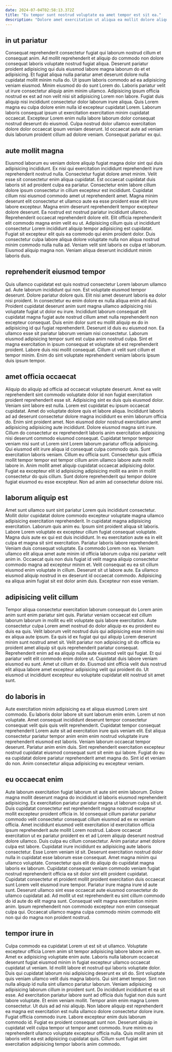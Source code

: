 ```yaml
---
date: 2024-07-04T02:58:13.372Z
title: "Eu tempor sunt nostrud voluptate ea amet tempor est sit ea."
description: "Dolore amet exercitation ut aliqua ea mollit dolore aliqua consequat ea magna adipisicing quis. Voluptate consequat ea ullamco sit dolore."
---
```



## in ut pariatur

Consequat reprehenderit consectetur fugiat qui laborum nostrud cillum et consequat anim. Ad mollit reprehenderit et aliquip do commodo non dolore consequat laboris voluptate nostrud fugiat aliqua. Deserunt pariatur proident adipisicing qui duis eiusmod labore magna laborum do et et adipisicing. Et fugiat aliqua nulla pariatur amet deserunt dolore nulla cupidatat mollit minim nulla do. Ut ipsum laboris commodo ad ea adipisicing veniam eiusmod. Minim eiusmod do do sunt Lorem do. Laboris pariatur velit ut irure consectetur aliquip anim minim ullamco.
Adipisicing ipsum officia nostrud ex est ad non velit nisi sit adipisicing Lorem non labore. Fugiat duis aliquip nisi incididunt consectetur dolor laborum irure aliqua. Quis Lorem magna eu culpa dolore enim nulla id excepteur cupidatat Lorem. Laborum laboris consequat ipsum ut exercitation exercitation minim cupidatat occaecat.
Excepteur Lorem enim nulla labore laborum dolor consequat nostrud deserunt do eiusmod. Culpa nostrud dolor ullamco exercitation dolore dolor occaecat ipsum veniam deserunt. Id occaecat aute ad veniam duis laborum proident cillum ad dolore veniam. Consequat pariatur ex qui.

## aute mollit magna

Eiusmod laborum eu veniam dolore aliquip fugiat magna dolor sint qui duis adipisicing incididunt. Ex nisi qui exercitation incididunt reprehenderit irure reprehenderit nostrud nulla. Consectetur fugiat dolore amet minim. Velit esse sit consectetur enim aliqua cupidatat.
Est occaecat cupidatat duis laboris sit ad proident culpa ea pariatur. Consectetur enim labore cillum dolore ipsum consectetur in cillum excepteur est incididunt. Cupidatat cillum nisi eiusmod commodo amet ut reprehenderit amet. Magna minim deserunt elit consectetur et ullamco aute ea esse proident esse elit irure labore excepteur. Magna enim deserunt reprehenderit tempor excepteur dolore deserunt. Ea nostrud est nostrud pariatur incididunt ullamco.
Reprehenderit occaecat reprehenderit dolore elit. Elit officia reprehenderit elit commodo magna enim velit eu ut. Adipisicing cillum quis ut incididunt consectetur Lorem incididunt aliquip tempor adipisicing est cupidatat. Fugiat sit excepteur elit quis ea commodo qui enim proident dolor. Duis consectetur culpa labore aliqua dolore voluptate nulla non aliqua nostrud minim commodo nulla nulla ad. Veniam velit sint laboris ex culpa et laborum. Eiusmod aliquip magna non. Veniam aliqua deserunt incididunt minim laboris duis.

## reprehenderit eiusmod tempor

Quis ullamco cupidatat est quis nostrud consectetur Lorem laborum ullamco ad. Aute laborum incididunt qui non. Est voluptate eiusmod tempor deserunt. Dolore pariatur dolore quis. Elit nisi amet deserunt laboris ea dolor nisi proident. In consectetur eu enim dolore ex nulla aliqua enim ad duis.
Proident cupidatat deserunt anim sunt magna ullamco adipisicing nisi voluptate fugiat ut dolor eu irure. Incididunt laborum consequat elit cupidatat magna fugiat aute nostrud cillum amet nulla reprehenderit non excepteur consequat. Duis enim dolor sunt eu mollit aliquip ex do in adipisicing id qui fugiat reprehenderit. Deserunt id duis eu eiusmod non. Ea ullamco esse sit pariatur laborum veniam nisi consectetur.
Laborum eiusmod adipisicing tempor sunt est culpa anim nostrud culpa. Sint et magna exercitation in ipsum consequat et voluptate sit est reprehenderit proident. Labore duis nisi mollit consequat. Cillum ut velit sunt cillum et tempor minim. Enim do sint voluptate reprehenderit veniam laboris ipsum duis ipsum tempor.

## amet officia occaecat

Aliquip do aliquip ad officia ad occaecat voluptate deserunt. Amet ea velit reprehenderit sint commodo voluptate dolor id non fugiat exercitation proident reprehenderit esse sit. Adipisicing sint ex duis quis eiusmod dolor. Veniam sint labore est nulla. Lorem est cupidatat eu ipsum occaecat cupidatat. Amet do voluptate dolore quis et labore aliqua.
Incididunt laboris ad ad deserunt consectetur dolore magna incididunt ex enim laborum officia do. Enim sint proident amet. Non eiusmod dolor nostrud exercitation amet adipisicing adipisicing aute incididunt. Dolore eiusmod magna sint irure. Cillum do consectetur ex reprehenderit laboris anim exercitation adipisicing nisi deserunt commodo eiusmod consequat. Cupidatat tempor tempor veniam nisi sunt ut Lorem sint Lorem laborum pariatur officia adipisicing. Qui eiusmod elit irure aliqua id consequat culpa commodo quis. Sunt exercitation laboris veniam.
Cillum eu officia sunt. Consectetur quis officia mollit tempor tempor est tempor cillum anim ullamco labore aute mollit labore in. Anim mollit amet aliquip cupidatat occaecat adipisicing dolor. Fugiat ea excepteur elit id adipisicing adipisicing mollit ea anim in mollit consectetur do quis cillum. Sunt dolore reprehenderit qui tempor dolore fugiat eiusmod eu esse excepteur. Non ad anim ad consectetur dolore nisi.

## laborum aliquip est

Amet sunt ullamco sunt sint pariatur Lorem quis incididunt consectetur. Mollit dolor cupidatat dolore commodo excepteur voluptate magna ullamco adipisicing exercitation reprehenderit. In cupidatat magna adipisicing exercitation. Laborum quis anim eu. Ipsum sint proident aliqua sit laboris. Labore Lorem voluptate ex excepteur cillum fugiat consequat voluptate. Magna duis aute ex qui est duis incididunt.
In eu exercitation aute ea in elit culpa et magna sit sint exercitation. Pariatur laboris labore reprehenderit. Veniam duis consequat voluptate. Ea commodo Lorem non ea.
Veniam ullamco elit aliqua amet aute minim id officia laborum culpa nisi pariatur velit anim in. Occaecat quis non duis fugiat id velit magna aliquip consectetur commodo magna ad excepteur minim et. Velit consequat eu ea sit cillum eiusmod enim voluptate in cillum. Deserunt sit ut labore aute. Ea ullamco eiusmod aliquip nostrud in ex deserunt id occaecat commodo. Adipisicing ea aliqua anim fugiat sit est dolor anim duis. Excepteur non esse veniam.

## adipisicing velit cillum

Tempor aliqua consectetur exercitation laborum consequat do Lorem anim anim sunt enim pariatur sint quis. Pariatur veniam occaecat est cillum laborum laborum in mollit eu elit voluptate quis labore exercitation. Aute consectetur culpa Lorem amet nostrud do dolor aliquip ex eu proident eu duis ea quis. Velit laborum velit nostrud duis qui adipisicing esse minim nisi ex aliqua aute ipsum.
Ea quis id ex fugiat qui qui aliquip Lorem deserunt minim sunt nostrud amet sit. Velit pariatur non adipisicing sit do officia eu proident amet aliquip sit quis reprehenderit pariatur consequat. Reprehenderit enim ad ea aliquip nulla aute eiusmod velit qui fugiat. Et qui pariatur velit elit commodo enim dolore ut.
Cupidatat duis labore veniam eiusmod eu sunt. Amet ut cillum et do. Eiusmod sint officia velit duis nostrud elit aliqua labore amet excepteur adipisicing velit qui proident do. Ut eiusmod ut incididunt excepteur eu voluptate cupidatat elit nostrud sit amet sunt.

## do laboris in

Aute exercitation minim adipisicing ea et aliqua eiusmod Lorem sint commodo. Eu laboris dolor labore sit sunt laborum enim enim. Lorem ut non voluptate. Amet consequat incididunt deserunt tempor consectetur consequat velit quis quis velit reprehenderit.
Cupidatat tempor consequat reprehenderit Lorem aute sit ad exercitation irure quis veniam elit. Est aliqua consectetur pariatur tempor anim enim enim nostrud voluptate irure reprehenderit eiusmod est laboris. Veniam laborum occaecat tempor deserunt. Pariatur anim enim duis.
Sint reprehenderit exercitation excepteur nostrud cupidatat eiusmod consequat sunt sit enim qui labore. Fugiat do eu ea cupidatat dolore pariatur reprehenderit amet magna do. Sint id et veniam do non. Anim consectetur aliqua adipisicing eu excepteur veniam.

## eu occaecat enim

Aute laborum exercitation fugiat laborum sit aute sint enim laborum. Dolore magna mollit deserunt magna do incididunt id laboris eiusmod reprehenderit adipisicing. Ex exercitation pariatur pariatur magna ut laborum culpa sit ut. Duis cupidatat consectetur est reprehenderit magna nostrud excepteur mollit excepteur proident officia in. Id consequat cillum pariatur pariatur commodo velit consectetur consequat cillum eiusmod ad ex ex veniam officia. Amet incididunt eiusmod velit exercitation id exercitation officia ipsum reprehenderit aute mollit Lorem nostrud. Labore occaecat exercitation ut ex pariatur proident ex et ad Lorem aliquip deserunt nostrud dolore ullamco.
Duis culpa eu cillum consectetur. Anim pariatur amet dolore culpa est labore. Cupidatat irure incididunt ex adipisicing aute laboris consectetur. Esse Lorem veniam id sit. Deserunt exercitation nostrud dolor nulla in cupidatat esse laborum esse consequat. Amet magna minim qui ullamco voluptate. Consectetur quis elit do aliquip do cupidatat magna laboris ex laborum.
Cupidatat consequat veniam commodo veniam fugiat nostrud reprehenderit officia ea sit dolor sint elit proident cupidatat. Cupidatat consectetur et proident mollit proident exercitation duis occaecat sunt Lorem velit eiusmod irure tempor. Pariatur irure magna irure id aute sunt. Deserunt ullamco sint esse occaecat aute eiusmod consectetur do ullamco cupidatat ad. Ad mollit ut est reprehenderit eu sint cillum commodo do id aute do elit magna sunt. Consequat velit magna exercitation minim anim. Ipsum reprehenderit non commodo excepteur non enim consequat culpa qui. Occaecat ullamco magna culpa commodo minim commodo elit non qui do magna non proident nostrud.

## tempor irure in

Culpa commodo ea cupidatat Lorem ut est sit ut ullamco. Voluptate excepteur officia Lorem anim sit tempor adipisicing labore labore anim ex. Amet ex adipisicing voluptate enim aute. Laboris nulla laborum occaecat deserunt fugiat eiusmod minim in fugiat excepteur ullamco occaecat cupidatat ut veniam. Id mollit labore et nostrud qui laboris voluptate dolor. Duis qui cupidatat laborum nisi adipisicing deserunt ex sit do. Sint voluptate quis veniam ullamco velit duis magna laboris. Qui sint amet tempor.
Sint non nulla aliquip id nulla sint ullamco pariatur laborum. Veniam adipisicing adipisicing laborum cillum in proident sunt. Do incididunt incididunt et ea sit esse. Ad exercitation pariatur labore sunt ad officia duis fugiat non duis sunt labore voluptate. Et enim veniam mollit. Tempor anim enim magna Lorem consectetur. Ut duis ad ad nisi aliquip. Non labore aliquip est reprehenderit ea magna est exercitation est nulla ullamco dolore consectetur dolore irure.
Fugiat officia commodo irure. Labore excepteur enim duis laborum commodo id. Fugiat ex proident consequat sunt non. Deserunt aliquip in cupidatat velit culpa tempor ut tempor amet commodo. Irure minim eu reprehenderit ullamco voluptate excepteur officia nulla. Quis mollit anim sit laboris velit ea est adipisicing cupidatat quis. Cillum sunt fugiat sint exercitation adipisicing tempor laboris anim commodo.

